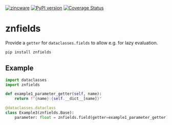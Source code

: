 [![zincware](https://img.shields.io/badge/Powered%20by-zincware-darkcyan)](https://github.com/zincware)
[![PyPI version](https://badge.fury.io/py/znfields.svg)](https://badge.fury.io/py/znfields)
[![Coverage Status](https://coveralls.io/repos/github/zincware/znfields/badge.svg?branch=main)](https://coveralls.io/github/zincware/znfields?branch=main)

# znfields

Provide a `getter` for `dataclasses.fields` to allow e.g. for lazy evaluation.

```bash
pip install znfields
```

## Example

```python
import dataclasses
import znfields

def example1_parameter_getter(self, name):
    return f"{name}:{self.__dict__[name]}"

@dataclasses.dataclass
class Example3(znfields.Base):
    parameter: float = znfields.field(getter=example1_parameter_getter)
```
